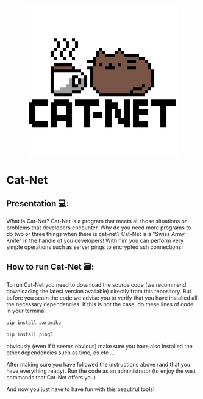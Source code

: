 <div align="center">
    <img src="Other Source/CAT-NET-ICON.png" alt="Logo" width="400" height="400">
  </a>
</div>

# Cat-Net
## Presentation 💻:
What is Cat-Net? Cat-Net is a program that meets all those situations or problems that developers encounter. Why do you need more programs to do two or three things when there is cat-net? Cat-Net is a "Swiss Army Knife" in the handle of you developers! With him you can perform very simple operations such as server pings to encrypted ssh connections!
## How to run Cat-Net 🗃:
To run Cat-Net you need to download the source code (we recommend downloading the latest version available) directly from this repository. But before you scam the code we advise you to verify that you have installed all the necessary dependencies. If this is not the case, do these lines of code in your terminal.
```bash
pip install paramiko
```
```bash
pip install ping3
```
obviously (even if it seems obvious) make sure you have also installed the other dependencies such as time, os etc ...

After making sure you have followed the instructions above (and that you have everything ready). Run the code as an administrator (to enjoy the vast commands that Cat-Net offers you)

And now you just have to have fun with this beautiful tools!
